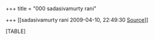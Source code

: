 +++
title = "000 sadasivamurty rani"

+++
[[sadasivamurty rani	2009-04-10, 22:49:30 [Source](https://groups.google.com/g/bvparishat/c/CXswxSRUl1A)]]



[TABLE]

  

